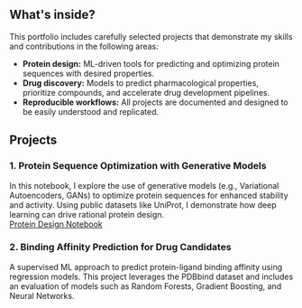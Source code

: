 ## What's inside?  

This portfolio includes carefully selected projects that demonstrate my skills and contributions in the following areas:  
- **Protein design:** ML-driven tools for predicting and optimizing protein sequences with desired properties.  
- **Drug discovery:** Models to predict pharmacological properties, prioritize compounds, and accelerate drug development pipelines.  
- **Reproducible workflows:** All projects are documented and designed to be easily understood and replicated.  

## Projects  

### 1. **Protein Sequence Optimization with Generative Models**  

In this notebook, I explore the use of generative models (e.g., Variational Autoencoders, GANs) to optimize protein sequences for enhanced stability and activity. Using public datasets like UniProt, I demonstrate how deep learning can drive rational protein design.  
[Protein Design Notebook](Notebooks/protein_design.ipynb)

### 2. **Binding Affinity Prediction for Drug Candidates**  
A supervised ML approach to predict protein-ligand binding affinity using regression models. This project leverages the PDBbind dataset and includes an evaluation of models such as Random Forests, Gradient Boosting, and Neural Networks.  
